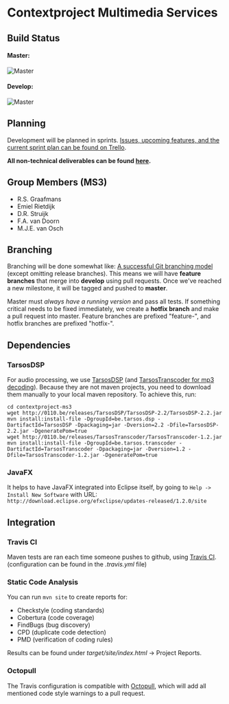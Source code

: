 # Contextproject Multimedia Services

## Build Status
#### Master:
![Master](https://travis-ci.org/daveystruijk/contextproject-ms3.svg?branch=master)
#### Develop:
![Master](https://travis-ci.org/daveystruijk/contextproject-ms3.svg?branch=develop)

## Planning
Development will be planned in sprints. [Issues, upcoming features, and the current sprint plan can be found on Trello](https://trello.com/b/zRkZ4BgD/contextproject).

**All non-technical deliverables can be found [here](https://drive.google.com/folderview?id=0Bz11IfzFqxcWflhYalNCZlJzM1g4WExrS3AyNVVvNGJfeDA4OW9NZ19jck50dmxXUm5USUk).**

## Group Members (MS3)
- R.S. Graafmans
- Emiel Rietdijk
- D.R. Struijk
- F.A. van Doorn
- M.J.E. van Osch

## Branching
Branching will be done somewhat like: [A successful Git branching model](http://nvie.com/posts/a-successful-git-branching-model/) (except omitting release branches). This means we will have **feature branches** that merge into **develop** using pull requests. Once we've reached a new milestone, it will be tagged and pushed to **master**.

Master must *always have a running version* and pass all tests. If something critical needs to be fixed immediately, we create a **hotfix branch** and make a pull request into master. Feature branches are prefixed "feature-", and hotfix branches are prefixed "hotfix-".

## Dependencies
### TarsosDSP
For audio processing, we use [TarsosDSP](https://github.com/JorenSix/TarsosDSP) (and [TarsosTranscoder for mp3 decoding](https://github.com/JorenSix/TarsosTranscoder)). Because they are not maven projects, you need to download them manually to your local maven repository. To achieve this, run:
```
cd contextproject-ms3
wget http://0110.be/releases/TarsosDSP/TarsosDSP-2.2/TarsosDSP-2.2.jar
mvn install:install-file -DgroupId=be.tarsos.dsp -DartifactId=TarsosDSP -Dpackaging=jar -Dversion=2.2 -Dfile=TarsosDSP-2.2.jar -DgeneratePom=true
wget http://0110.be/releases/TarsosTranscoder/TarsosTranscoder-1.2.jar
mvn install:install-file -DgroupId=be.tarsos.transcoder -DartifactId=TarsosTranscoder -Dpackaging=jar -Dversion=1.2 -Dfile=TarsosTranscoder-1.2.jar -DgeneratePom=true
```

### JavaFX
It helps to have JavaFX integrated into Eclipse itself, by going to ```Help -> Install New Software``` with URL: ```http://download.eclipse.org/efxclipse/updates-released/1.2.0/site```

## Integration
### Travis CI
Maven tests are ran each time someone pushes to github, using [Travis CI](https://travis-ci.org/). (configuration can be found in the *.travis.yml* file)

### Static Code Analysis
You can run ```mvn site``` to create reports for:

- Checkstyle (coding standards)
- Cobertura (code coverage)
- FindBugs (bug discovery)
- CPD (duplicate code detection)
- PMD (verification of coding rules)

Results can be found under *target/site/index.html* -> Project Reports.

### Octopull
The Travis configuration is compatible with [Octopull](http://www.rmhartog.me/octopull/), which will add all mentioned code style warnings to a pull request.
